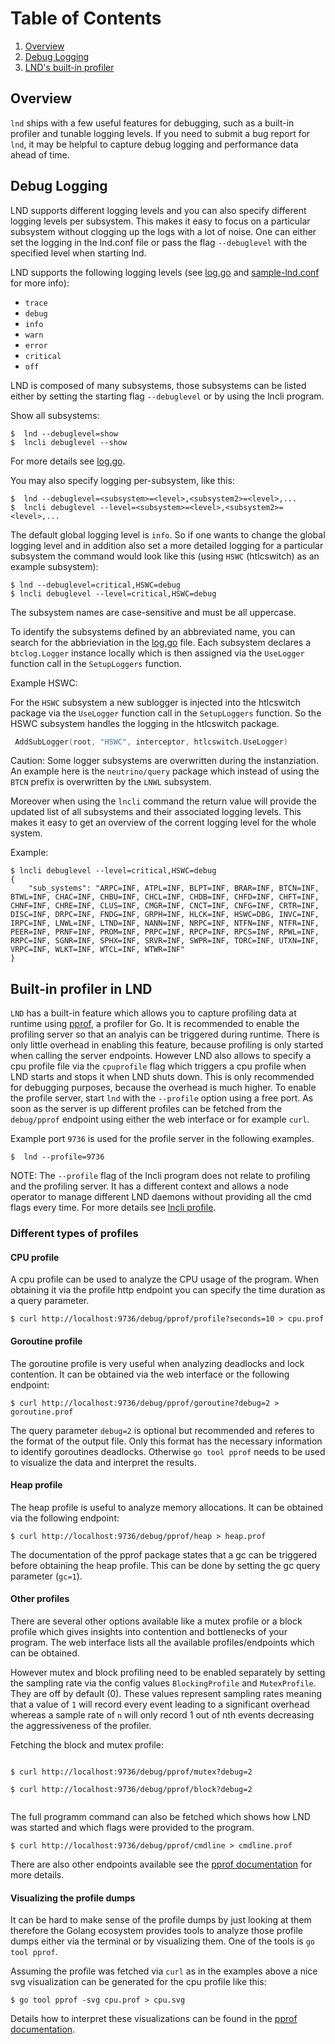 # Table of Contents
1. [Overview](#overview)
1. [Debug Logging](#debug-logging)
1. [LND's built-in profiler](#built-in-profiler-in-lnd)

## Overview

`lnd` ships with a few useful features for debugging, such as a built-in
profiler and tunable logging levels. If you need to submit a bug report
for `lnd`, it may be helpful to capture debug logging and performance
data ahead of time.

## Debug Logging

LND supports different logging levels and you can also specify different logging
levels per subsystem. This makes it easy to focus on a particular subsystem
without clogging up the logs with a lot of noise. One can either set the logging
in the lnd.conf file or pass the flag `--debuglevel` with the specified level 
when starting lnd.

LND supports the following logging levels (see [log.go](/build/log.go) and
[sample-lnd.conf](/sample-lnd.conf) for more info):

- `trace`
- `debug`
- `info`
- `warn`
- `error`
- `critical`
- `off`

LND is composed of many subsystems, those subsystems can be listed either by
setting the starting flag `--debuglevel` or by using the lncli program.

Show all subsystems:

```shell
$  lnd --debuglevel=show
$  lncli debuglevel --show
```
For more details see [log.go](/log.go).

You may also specify logging per-subsystem, like this:

```shell
$  lnd --debuglevel=<subsystem>=<level>,<subsystem2>=<level>,...
$  lncli debuglevel --level=<subsystem>=<level>,<subsystem2>=<level>,...
```
The default global logging level is `info`. So if one wants to change the
global logging level and in addition also set a more detailed logging for a 
particular subsystem the command would look like this (using `HSWC` (htlcswitch)
as an example subsystem):

```shell
$ lnd --debuglevel=critical,HSWC=debug
$ lncli debuglevel --level=critical,HSWC=debug
```
The subsystem names are case-sensitive and must be all uppercase.

To identify the subsystems defined by an abbreviated name, you can search for 
the abbrieviation in the [log.go](/log.go) file. Each subsystem 
declares a `btclog.Logger` instance locally which is then assigned via the
`UseLogger` function call in the `SetupLoggers` function.

Example HSWC:

For the `HSWC` subsystem a new sublogger is injected into the htlcswitch package
via the `UseLogger` function call in the `SetupLoggers` function. So the HSWC
subsystem handles the logging in the htlcswitch package.

```go
 AddSubLogger(root, "HSWC", interceptor, htlcswitch.UseLogger)
```

Caution: Some logger subsystems are overwritten during the instanziation. An
example here is the `neutrino/query` package which instead of using the `BTCN`
prefix is overwritten by the `LNWL` subsystem.

Moreover when using the `lncli` command the return value will provide the 
updated list of all subsystems and their associated logging levels. This makes
it easy to get an overview of the corrent logging level for the whole system.

Example:

```shell
$ lncli debuglevel --level=critical,HSWC=debug
{
    "sub_systems": "ARPC=INF, ATPL=INF, BLPT=INF, BRAR=INF, BTCN=INF, BTWL=INF, CHAC=INF, CHBU=INF, CHCL=INF, CHDB=INF, CHFD=INF, CHFT=INF, CHNF=INF, CHRE=INF, CLUS=INF, CMGR=INF, CNCT=INF, CNFG=INF, CRTR=INF, DISC=INF, DRPC=INF, FNDG=INF, GRPH=INF, HLCK=INF, HSWC=DBG, INVC=INF, IRPC=INF, LNWL=INF, LTND=INF, NANN=INF, NRPC=INF, NTFN=INF, NTFR=INF, PEER=INF, PRNF=INF, PROM=INF, PRPC=INF, RPCP=INF, RPCS=INF, RPWL=INF, RRPC=INF, SGNR=INF, SPHX=INF, SRVR=INF, SWPR=INF, TORC=INF, UTXN=INF, VRPC=INF, WLKT=INF, WTCL=INF, WTWR=INF"
}
```


## Built-in profiler in LND

`LND` has a built-in feature which allows you to capture profiling data at
runtime using [pprof](https://golang.org/pkg/runtime/pprof/), a profiler for
Go. It is recommended to enable the profiling server so that an analyis can be
triggered during runtime. There is only little overhead in enabling this 
feature, because profiling is only started when calling the server endpoints.
However LND also allows to specify a cpu profile file via the `cpuprofile` flag 
which triggers a cpu profile when LND starts and stops it when LND shuts down. 
This is only recommended for debugging purposes, because the overhead is much 
higher. To enable the profile server, start `lnd` with the `--profile` option 
using a free port. As soon as the server is up different profiles can be fetched
from the `debug/pprof` endpoint using either the web interface or for example 
`curl`.

Example port `9736` is used for the profile server in the following examples.

```shell
$  lnd --profile=9736
```

NOTE: The `--profile` flag of the lncli program does not relate to profiling and
the profiling server. It has a different context and allows a node operator to
manage different LND daemons without providing all the cmd flags every time. For
more details see [lncli profile](/cmd/commands/profile.go).

### Different types of profiles

#### CPU profile

A cpu profile can be used to analyze the CPU usage of the program. When
obtaining it via the profile http endpoint you can specify the time duration as
a query parameter.

```shell
$ curl http://localhost:9736/debug/pprof/profile?seconds=10 > cpu.prof
```
#### Goroutine profile

The goroutine profile is very useful when analyzing deadlocks and lock 
contention. It can be obtained via the web interface or the following endpoint:

```shell
$ curl http://localhost:9736/debug/pprof/goroutine?debug=2 > goroutine.prof
```
The query parameter `debug=2` is optional but recommended and referes to the 
format of the output file. Only this format has the necessary information to 
identify goroutines deadlocks. Otherwise `go tool pprof` needs to be used to
visualize the data and interpret the results.

#### Heap profile

The heap profile is useful to analyze memory allocations. It can be obtained via
the following endpoint:

```shell
$ curl http://localhost:9736/debug/pprof/heap > heap.prof
```
The documentation of the pprof package states that a gc can be triggered before
obtaining the heap profile. This can be done by setting the gc query parameter 
(`gc=1`).

#### Other profiles

There are several other options available like a mutex profile or a block 
profile which gives insights into contention and bottlenecks of your program.
The web interface lists all the available profiles/endpoints which can be
obtained.

However mutex and block profiling need to be enabled separately by setting the
sampling rate via the config values `BlockingProfile` and `MutexProfile`. They
are off by default (0). These values represent sampling rates meaning that a value of
`1` will record every event leading to a significant overhead whereas a sample
rate of `n` will only record 1 out of nth events decreasing the aggressiveness
of the profiler.

Fetching the block and mutex profile:

```shell

$ curl http://localhost:9736/debug/pprof/mutex?debug=2

$ curl http://localhost:9736/debug/pprof/block?debug=2


```

The full programm command can also be fetched which shows how LND was started
and which flags were provided to the program.

```shell
$ curl http://localhost:9736/debug/pprof/cmdline > cmdline.prof
```

There are also other endpoints available see the [pprof documentation](https://golang.org/pkg/runtime/pprof/) for more details.



#### Visualizing the profile dumps

It can be hard to make sense of the profile dumps by just looking at them 
therefore the Golang ecosystem provides tools to analyze those profile dumps 
either via the terminal or by visualizing them. One of the tools is `go tool pprof`.

Assuming the profile was fetched via `curl` as in the examples above a nice
svg visualization can be generated for the cpu profile like this:

```shell
$ go tool pprof -svg cpu.prof > cpu.svg
```
Details how to interpret these visualizations can be found in the [pprof documentation](https://github.com/google/pprof/blob/main/doc/README.md#interpreting-the-callgraph).

